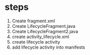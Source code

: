 # steps
1. Create fragment.xml
1. Create LifecycleFragment.java
1. Create LifecycleFragment2.java
1. create activity_lifecycle.xml
1. create lifecycle activity
1. add lifecycle activity into manifests